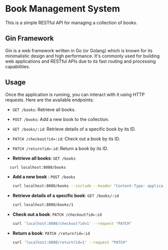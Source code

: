 # Book Management System

This is a simple RESTful API for managing a collection of books.

## Gin Framework

Gin is a web framework written in Go (or Golang) which is known for its minimalistic design and high performance. It's commonly used for building web applications and RESTful APIs due to its fast routing and processing capabilities.

Usage
-----

Once the application is running, you can interact with it using HTTP requests. Here are the available endpoints:

- `GET /books`: Retrieve all books.
- `POST /books`: Add a new book to the collection.
- `GET /books/:id`: Retrieve details of a specific book by its ID.
- `PATCH /checkout?id=:id`: Check out a book by its ID.
- `PATCH /return?id=:id`: Return a book by its ID.

- **Retrieve all books**: 
  `GET /books`  

```bash
  curl localhost:8080/books
  ```

- **Add a new book** :
  `POST /books`
  ```bash
  curl localhost:8080/books --include --header "Content-Type: applicationo/json" -d @<file_name_json> --request "POST"
  ```
- **Retrieve details of a specific book**:
  `GET /books/:id`
  ```bash
  curl localhost:8080/books/1 
  ```
- **Check out a book**:
  `PATCH /checkout?id=:id`
  ```bash
  curl 'localhost:8080/checkout?id=1' --request "PATCH"
  ```
- **Return a book**:
  `PATCH /return?id=:id`
  ```bash
  curl 'localhost:8080/return?id=1' --request "PATCH"
  ```

